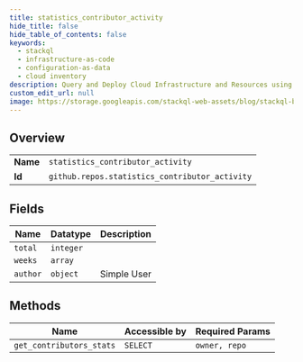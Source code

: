 ```yaml
---
title: statistics_contributor_activity
hide_title: false
hide_table_of_contents: false
keywords:
  - stackql
  - infrastructure-as-code
  - configuration-as-data
  - cloud inventory
description: Query and Deploy Cloud Infrastructure and Resources using SQL
custom_edit_url: null
image: https://storage.googleapis.com/stackql-web-assets/blog/stackql-blog-post-featured-image.png
---
```

  
    

## Overview
<table><tbody>
<tr><td><b>Name</b></td><td><code>statistics_contributor_activity</code></td></tr>
<tr><td><b>Id</b></td><td><code>github.repos.statistics_contributor_activity</code></td></tr>
</tbody></table>

## Fields
| Name | Datatype | Description |
| ---- | -------- | ----------- |
| `total` | `integer` |  |
| `weeks` | `array` |  |
| `author` | `object` | Simple User |
## Methods
| Name | Accessible by | Required Params |
| ---- | ------------- | --------------- |
| `get_contributors_stats` | `SELECT` | `owner, repo` |
